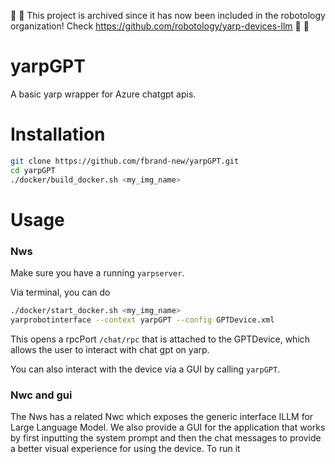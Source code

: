 :triangular_flag_on_post: :triangular_flag_on_post:
This project is archived since it has now been included in the robotology organization! Check https://github.com/robotology/yarp-devices-llm
:triangular_flag_on_post: :triangular_flag_on_post:

# yarpGPT

A basic yarp wrapper for Azure chatgpt apis.

# Installation

```sh
git clone https://github.com/fbrand-new/yarpGPT.git
cd yarpGPT
./docker/build_docker.sh <my_img_name>
```

# Usage

### Nws

Make sure you have a running `yarpserver`.

Via terminal, you can do
```sh
./docker/start_docker.sh <my_img_name>
yarprobotinterface --context yarpGPT --config GPTDevice.xml
```

This opens a rpcPort `/chat/rpc` that is attached to the GPTDevice, which allows the user to interact with chat gpt on yarp.

You can also interact with the device via a GUI by calling `yarpGPT`.

### Nwc and gui

The Nws has a related Nwc which exposes the generic interface ILLM for Large Language Model. We also provide a GUI for the application that works by first inputting the system prompt and then the chat messages to provide a better visual experience for using the device. To run it 